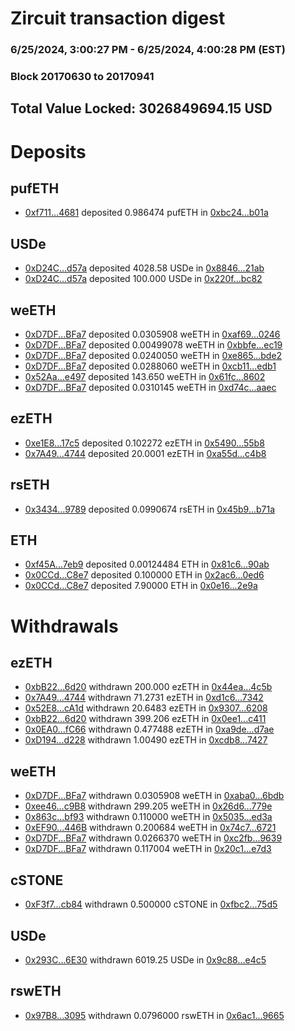 # Zircuit transaction digest
### 6/25/2024, 3:00:27 PM - 6/25/2024, 4:00:28 PM (EST)
### Block 20170630 to 20170941

## Total Value Locked: 3026849694.15 USD

# Deposits
## pufETH
- [0xf711...4681](https://etherscan.io/address/0xf7111878717F52dddd4D24D255D2B6B7be544681) deposited 0.986474 pufETH in [0xbc24...b01a](https://etherscan.io/tx/0xf7111878717F52dddd4D24D255D2B6B7be544681)
## USDe
- [0xD24C...d57a](https://etherscan.io/address/0xD24Cfe2d0fa81369ca6291c28ac5426e16B6d57a) deposited 4028.58 USDe in [0x8846...21ab](https://etherscan.io/tx/0xD24Cfe2d0fa81369ca6291c28ac5426e16B6d57a)
- [0xD24C...d57a](https://etherscan.io/address/0xD24Cfe2d0fa81369ca6291c28ac5426e16B6d57a) deposited 100.000 USDe in [0x220f...bc82](https://etherscan.io/tx/0xD24Cfe2d0fa81369ca6291c28ac5426e16B6d57a)
## weETH
- [0xD7DF...BFa7](https://etherscan.io/address/0xD7DF7E085214743530afF339aFC420c7c720BFa7) deposited 0.0305908 weETH in [0xaf69...0246](https://etherscan.io/tx/0xD7DF7E085214743530afF339aFC420c7c720BFa7)
- [0xD7DF...BFa7](https://etherscan.io/address/0xD7DF7E085214743530afF339aFC420c7c720BFa7) deposited 0.00499078 weETH in [0xbbfe...ec19](https://etherscan.io/tx/0xD7DF7E085214743530afF339aFC420c7c720BFa7)
- [0xD7DF...BFa7](https://etherscan.io/address/0xD7DF7E085214743530afF339aFC420c7c720BFa7) deposited 0.0240050 weETH in [0xe865...bde2](https://etherscan.io/tx/0xD7DF7E085214743530afF339aFC420c7c720BFa7)
- [0xD7DF...BFa7](https://etherscan.io/address/0xD7DF7E085214743530afF339aFC420c7c720BFa7) deposited 0.0288060 weETH in [0xcb11...edb1](https://etherscan.io/tx/0xD7DF7E085214743530afF339aFC420c7c720BFa7)
- [0x52Aa...e497](https://etherscan.io/address/0x52Aa899454998Be5b000Ad077a46Bbe360F4e497) deposited 143.650 weETH in [0x61fc...8602](https://etherscan.io/tx/0x52Aa899454998Be5b000Ad077a46Bbe360F4e497)
- [0xD7DF...BFa7](https://etherscan.io/address/0xD7DF7E085214743530afF339aFC420c7c720BFa7) deposited 0.0310145 weETH in [0xd74c...aaec](https://etherscan.io/tx/0xD7DF7E085214743530afF339aFC420c7c720BFa7)
## ezETH
- [0xe1E8...17c5](https://etherscan.io/address/0xe1E8509800Ec8E42B69e587aC6385FCb1C0F17c5) deposited 0.102272 ezETH in [0x5490...55b8](https://etherscan.io/tx/0xe1E8509800Ec8E42B69e587aC6385FCb1C0F17c5)
- [0x7A49...4744](https://etherscan.io/address/0x7A493Be5c2ce014cD049Bf178a1ac0Db1B434744) deposited 20.0001 ezETH in [0xa55d...c4b8](https://etherscan.io/tx/0x7A493Be5c2ce014cD049Bf178a1ac0Db1B434744)
## rsETH
- [0x3434...9789](https://etherscan.io/address/0x34349c5569e7B846c3558961552D2202760A9789) deposited 0.0990674 rsETH in [0x45b9...b71a](https://etherscan.io/tx/0x34349c5569e7B846c3558961552D2202760A9789)
## ETH
- [0xf45A...7eb9](https://etherscan.io/address/0xf45ADF5Cbd32cc0d048DBf588108dfE00dbc7eb9) deposited 0.00124484 ETH in [0x81c6...90ab](https://etherscan.io/tx/0xf45ADF5Cbd32cc0d048DBf588108dfE00dbc7eb9)
- [0x0CCd...C8e7](https://etherscan.io/address/0x0CCd7f60E6DcA543b04e28E8C3a7D0dA02d6C8e7) deposited 0.100000 ETH in [0x2ac6...0ed6](https://etherscan.io/tx/0x0CCd7f60E6DcA543b04e28E8C3a7D0dA02d6C8e7)
- [0x0CCd...C8e7](https://etherscan.io/address/0x0CCd7f60E6DcA543b04e28E8C3a7D0dA02d6C8e7) deposited 7.90000 ETH in [0x0e16...2e9a](https://etherscan.io/tx/0x0CCd7f60E6DcA543b04e28E8C3a7D0dA02d6C8e7)
# Withdrawals
## ezETH
- [0xbB22...6d20](https://etherscan.io/address/0xbB226555fBB98850273B10b0CF55aD2f99966d20) withdrawn 200.000 ezETH in [0x44ea...4c5b](https://etherscan.io/tx/0xbB226555fBB98850273B10b0CF55aD2f99966d20)
- [0x7A49...4744](https://etherscan.io/address/0x7A493Be5c2ce014cD049Bf178a1ac0Db1B434744) withdrawn 71.2731 ezETH in [0xd1c6...7342](https://etherscan.io/tx/0x7A493Be5c2ce014cD049Bf178a1ac0Db1B434744)
- [0x52E8...cA1d](https://etherscan.io/address/0x52E8cf79EeEfadF5F2CF3BbfA743b5798731cA1d) withdrawn 20.6483 ezETH in [0x9307...6208](https://etherscan.io/tx/0x52E8cf79EeEfadF5F2CF3BbfA743b5798731cA1d)
- [0xbB22...6d20](https://etherscan.io/address/0xbB226555fBB98850273B10b0CF55aD2f99966d20) withdrawn 399.206 ezETH in [0x0ee1...c411](https://etherscan.io/tx/0xbB226555fBB98850273B10b0CF55aD2f99966d20)
- [0x0EA0...fC66](https://etherscan.io/address/0x0EA02633ed58b375B161C7f0F3f70a207458fC66) withdrawn 0.477488 ezETH in [0xa9de...d7ae](https://etherscan.io/tx/0x0EA02633ed58b375B161C7f0F3f70a207458fC66)
- [0xD194...d228](https://etherscan.io/address/0xD1948c4A763267dfb764eb97D7E9C8eb913Fd228) withdrawn 1.00490 ezETH in [0xcdb8...7427](https://etherscan.io/tx/0xD1948c4A763267dfb764eb97D7E9C8eb913Fd228)
## weETH
- [0xD7DF...BFa7](https://etherscan.io/address/0xD7DF7E085214743530afF339aFC420c7c720BFa7) withdrawn 0.0305908 weETH in [0xaba0...6bdb](https://etherscan.io/tx/0xD7DF7E085214743530afF339aFC420c7c720BFa7)
- [0xee46...c9B8](https://etherscan.io/address/0xee46ee0dE21937772291a006c3541aFa557dc9B8) withdrawn 299.205 weETH in [0x26d6...779e](https://etherscan.io/tx/0xee46ee0dE21937772291a006c3541aFa557dc9B8)
- [0x863c...bf93](https://etherscan.io/address/0x863c4D901846076C0eD6BE5bF1328D21160Ebf93) withdrawn 0.110000 weETH in [0x5035...ed3a](https://etherscan.io/tx/0x863c4D901846076C0eD6BE5bF1328D21160Ebf93)
- [0xEF90...446B](https://etherscan.io/address/0xEF9019A2b2f2bceF604CF67369Dcc157aF68446B) withdrawn 0.200684 weETH in [0x74c7...6721](https://etherscan.io/tx/0xEF9019A2b2f2bceF604CF67369Dcc157aF68446B)
- [0xD7DF...BFa7](https://etherscan.io/address/0xD7DF7E085214743530afF339aFC420c7c720BFa7) withdrawn 0.0266370 weETH in [0xc2fb...9639](https://etherscan.io/tx/0xD7DF7E085214743530afF339aFC420c7c720BFa7)
- [0xD7DF...BFa7](https://etherscan.io/address/0xD7DF7E085214743530afF339aFC420c7c720BFa7) withdrawn 0.117004 weETH in [0x20c1...e7d3](https://etherscan.io/tx/0xD7DF7E085214743530afF339aFC420c7c720BFa7)
## cSTONE
- [0xF3f7...cb84](https://etherscan.io/address/0xF3f78c87E63C73D9F2fF96D6d45678730c29cb84) withdrawn 0.500000 cSTONE in [0xfbc2...75d5](https://etherscan.io/tx/0xF3f78c87E63C73D9F2fF96D6d45678730c29cb84)
## USDe
- [0x293C...6E30](https://etherscan.io/address/0x293C6937D8D82e05B01335F7B33FBA0c8e256E30) withdrawn 6019.25 USDe in [0x9c88...e4c5](https://etherscan.io/tx/0x293C6937D8D82e05B01335F7B33FBA0c8e256E30)
## rswETH
- [0x97B8...3095](https://etherscan.io/address/0x97B82Cf2Aacc18dE7F96DE5fBA070B37908A3095) withdrawn 0.0796000 rswETH in [0x6ac1...9665](https://etherscan.io/tx/0x97B82Cf2Aacc18dE7F96DE5fBA070B37908A3095)
